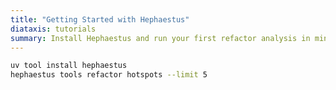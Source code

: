 ```yaml
---
title: "Getting Started with Hephaestus"
diataxis: tutorials
summary: Install Hephaestus and run your first refactor analysis in minutes.
---
```


```bash
uv tool install hephaestus
hephaestus tools refactor hotspots --limit 5
```

